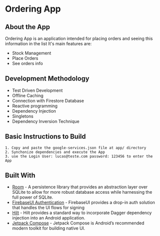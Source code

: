 # Ordering App

## About the App

Ordering App is an application intended for placing orders and seeing this information in the list
It's main features are:
* Stock Management
* Place Orders
* See orders info

## Development Methodology
* Test Driven Development
* Offline Caching
* Connection with Firestore Database
* Reactive programming
* Dependency Injection
* Singletons
* Dependency Inversion Technique

## Basic Instructions to Build
````
1. Copy and paste the google-services.json file at app/ directory
2. Synchonize dependencies and execute the App
3. use the Login User: lucas@teste.com password: 123456 to enter the App
````

## Built With

* [Room](https://developer.android.com/jetpack/androidx/releases/room?hl=pt-br) - A persistence library that provides an abstraction layer over SQLite to allow for more robust database access while harnessing the full power of SQLite.
* [FirebaseUI Authentication](https://github.com/firebase/FirebaseUI-Android/blob/master/auth/README.md) - FirebaseUI provides a drop-in auth solution that handles the UI flows for signing
* [Hilt](https://dagger.dev/hilt/) - Hilt provides a standard way to incorporate Dagger dependency injection into an Android application.
* [Jetpack Compose](https://developer.android.com/jetpack/compose) - Jetpack Compose is Android’s recommended modern toolkit for building native UI.